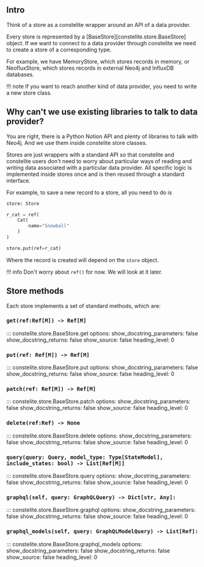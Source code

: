 ## Intro

Think of a store as a constelite wrapper around an API of a data provider.

Every store is represented by a [BaseStore][constelite.store.BaseStore] object. If we want to connect to a data provider through constelite we need to create a store of a corresponding type.

For example, we have MemoryStore, which stores records in memory, or NeofluxStore, which stores records in external Neo4j and InfluxDB databases.

!!! note
    If you want to reach another kind of data provider, you need to write a new store class.

## Why can't we use existing libraries to talk to data provider?

You are right, there is a Python Notion API and plenty of libraries to talk with Neo4j. And we use them inside constelite store classes.

Stores are just wrappers with a standard API so that constelite and constelite users don't need to worry about particular ways of reading and writing data associated with a particular data provider. All specific logic is implemented inside stores once and  is then reused through a standard interface.

For example, to save a new record to a store, all you need to do is

```py
store: Store

r_cat = ref(
    Cat(
        name="Snowball"
    )
)

store.put(ref=r_cat)
```

Where the record is created will depend on the `store` object.

!!! info
    Don't worry about `ref()` for now. We will look at it later.

## Store methods

Each store implements a set of standard methods, which are:

### `get(ref:Ref[M]) -> Ref[M]`
::: constelite.store.BaseStore.get
    options:
          show_docstring_parameters: false
          show_docstring_returns: false
          show_source: false
          heading_level: 0
### `put(ref: Ref[M]) -> Ref[M]`
::: constelite.store.BaseStore.put
    options:
          show_docstring_parameters: false
          show_docstring_returns: false
          show_source: false
          heading_level: 0
### `patch(ref: Ref[M]) -> Ref[M]`
::: constelite.store.BaseStore.patch
    options:
          show_docstring_parameters: false
          show_docstring_returns: false
          show_source: false
          heading_level: 0
### `delete(ref:Ref) -> None`
::: constelite.store.BaseStore.delete
    options:
          show_docstring_parameters: false
          show_docstring_returns: false
          show_source: false
          heading_level: 0
### `query(query: Query, model_type: Type[StateModel], include_states: bool) -> List[Ref[M]]`
::: constelite.store.BaseStore.query
    options:
          show_docstring_parameters: false
          show_docstring_returns: false
          show_source: false
          heading_level: 0
### `graphql(self, query: GraphQLQuery) -> Dict[str, Any]:`
::: constelite.store.BaseStore.graphql
    options:
          show_docstring_parameters: false
          show_docstring_returns: false
          show_source: false
          heading_level: 0
### `graphql_models(self, query: GraphQLModelQuery) -> List[Ref]:`
::: constelite.store.BaseStore.graphql_models
    options:
          show_docstring_parameters: false
          show_docstring_returns: false
          show_source: false
          heading_level: 0

